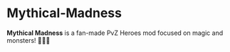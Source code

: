 # Mythical-Madness

**Mythical Madness** is a fan-made PvZ Heroes mod focused on magic and monsters! 🔮👻🎃

